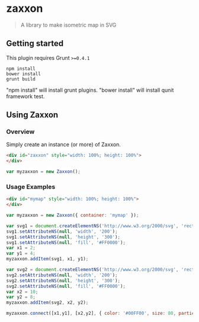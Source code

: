zaxxon
======

> A library to make isometric map in SVG

## Getting started
This plugin requires Grunt `>=0.4.1`

```shell
npm install
bower install
grunt build
```
"npm install" will install grunt plugins.
"bower install" will install qunit framework test.


## Using Zaxxon

### Overview
Simply create an instance (or more) of Zaxxon.

```html
<div id="zaxxon" style="width: 100%; height: 100%">
</div>
```

```js
var myzaxxon = new Zaxxon();
```

### Usage Examples

```html
<div id="mymap" style="width: 100%; height: 100%">
</div>
```

```js
var myzaxxon = new Zaxxon({ container: 'mymap' });

var svg1 = document.createElementNS('http://www.w3.org/2000/svg', 'rect');
svg1.setAttributeNS(null, 'width', '200');
svg1.setAttributeNS(null, 'height', '300');
svg1.setAttributeNS(null, 'fill', '#FF0000');
var x1 = 2;
var y1 = 4;
myzaxxon.addItem(svg1, x1, y1);

var svg2 = document.createElementNS('http://www.w3.org/2000/svg', 'rect');
svg2.setAttributeNS(null, 'width', '200');
svg2.setAttributeNS(null, 'height', '300');
svg2.setAttributeNS(null, 'fill', '#FF0000');
var x2 = 10;
var y2 = 8;
myzaxxon.addItem(svg2, x2, y2);

myzaxxon.connect([x1,y1], [x2,y2], { color: '#00FF00', size: 80, particlesQuantity: 10, particlesSpeed: 20 });
```
